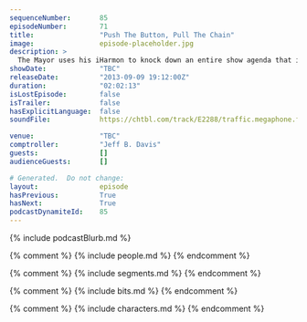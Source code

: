 ```yaml
---
sequenceNumber:       85
episodeNumber:        71
title:                "Push The Button, Pull The Chain"
image:                episode-placeholder.jpg
description: >
  The Mayor uses his iHarmon to knock down an entire show agenda that includes topics like Premium Gas and what Harmontown should do this year for Halloween when Comptroller Jeff Davis says no to his idea for 15 minutes straight. Later, Erin doesn't unde...
showDate:             "TBC"
releaseDate:          "2013-09-09 19:12:00Z"
duration:             "02:02:13"
isLostEpisode:        false
isTrailer:            false
hasExplicitLanguage:  false
soundFile:            https://chtbl.com/track/E2288/traffic.megaphone.fm/STA3646792805.mp3?updated=1555607950

venue:                "TBC"
comptroller:          "Jeff B. Davis"
guests:               []
audienceGuests:       []

# Generated.  Do not change:
layout:               episode
hasPrevious:          True
hasNext:              True
podcastDynamiteId:    85
---
```


{% include podcastBlurb.md %}

{% comment %}
{% include people.md %}
{% endcomment %}

{% comment %}
{% include segments.md %}
{% endcomment %}

{% comment %}
{% include bits.md %}
{% endcomment %}

{% comment %}
{% include characters.md %}
{% endcomment %}
